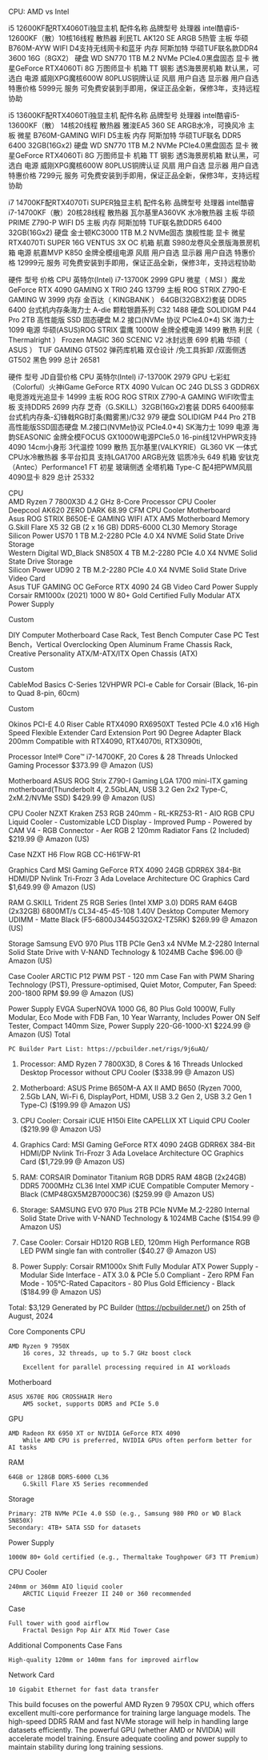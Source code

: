 CPU: AMD vs Intel


i5 12600KF配RTX4060Ti独显主机
配件名称 	品牌型号
处理器 	intel酷睿i5-12600KF（散）10核16线程
散热器 	利民TL AK120 SE ARGB 5热管
主板 	华硕B760M-AYW WIFI D4支持无线网卡和蓝牙
内存 	阿斯加特 华硕TUF联名款DDR4 3600 16G（8GX2）
硬盘 	WD SN770 1TB M.2 NVMe PCIe4.0黑盘固态
显卡 	微星GeForce RTX4060Ti 8G 万图师显卡
机箱 	TT 钢影 透S海景房机箱 默认黑，可选白
电源 	威刚XPG魔核600W 80PLUS铜牌认证
风扇 	用户自选
显示器 	用户自选
特惠价格 	5999元
服务 	可免费安装到手即用，保证正品全新，保修3年，支持远程协助

i5 13600KF配RTX4060Ti独显主机
配件名称 	品牌型号
处理器 	intel酷睿i5-13600KF（散） 14核20线程
散热器 	雅浚EA5 360 SE ARGB水冷，可换风冷
主板 	微星 B760M-GAMING WIFI D5主板
内存 	阿斯加特 华硕TUF联名 DDR5 6400 32GB(16Gx2)
硬盘 	WD SN770 1TB M.2 NVMe PCIe4.0黑盘固态
显卡 	微星GeForce RTX4060Ti 8G 万图师显卡
机箱 	TT 钢影 透S海景房机箱 默认黑，可选白
电源 	威刚XPG魔核600W 80PLUS铜牌认证
风扇 	用户自选
显示器 	用户自选
特惠价格 	7299元
服务 	可免费安装到手即用，保证正品全新，保修3年，支持远程协助


i7 14700KF配RTX4070Ti SUPER独显主机
配件名称 	品牌型号
处理器 	intel酷睿i7-14700KF（散）20核28线程
散热器 	瓦尔基里A360VK 水冷散热器
主板 	华硕PRIME Z790-P WIFI D5 主板
内存 	阿斯加特 TUF联名款DDR5 6400 32GB(16Gx2)
硬盘 	金士顿KC3000 1TB M.2 NVMe固态 旗舰性能
显卡 	微星RTX4070Ti SUPER 16G VENTUS 3X OC
机箱 	航嘉 S980龙卷风全景版海景房机箱
电源 	航嘉MVP K850 金牌全模组电源
风扇 	用户自选
显示器 	用户自选
特惠价格 	12999元
服务 	可免费安装到手即用，保证正品全新，保修3年，支持远程协助

>>>>>>>>>

硬件 	型号 	价格
CPU 	英特尔(Intel) i7-13700K 	2999
GPU 	微星（ MSI ）魔龙 GeForce RTX 4090 GAMING X TRIO 24G 	13799
主板 	ROG STRIX Z790-E GAMING W 	3999
内存 	金百达（ KINGBANK ） 64GB(32GBX2)套装 DDR5 6400 台式机内存条海力士 A-die 颗粒银爵系列 C32 	1488
硬盘 	SOLIDIGM P44 Pro 2TB 高性能版 SSD 固态硬盘 M.2 接口(NVMe 协议 PCIe4.0*4) SK 海力士 	1099
电源 	华硕(ASUS)ROG STRIX 雷鹰 1000W 金牌全模电源 	1499
散热 	利民（ Thermalright ） Frozen MAGIC 360 SCENIC V2 冰封远景 	699
机箱 	华硕（ ASUS ） TUF GAMING GT502 弹药库机箱 双仓设计 /免工具拆卸 /双面侧透 GT502 黑色 	999
总计 		26581

硬件 	型号 	JD自营价格
CPU 	英特尔(Intel) i7-13700K 	2979
GPU 	七彩虹（Colorful）火神iGame GeForce RTX 4090 Vulcan OC 24G DLSS 3 GDDR6X 电竞游戏光追显卡 	14999
主板 	ROG ROG STRIX Z790-A GAMING WIFI吹雪主板 支持DDR5 	2699
内存 	芝奇（G.SKILL）32GB(16Gx2)套装 DDR5 6400频率 台式机内存条-幻锋戟RGB灯条(黯雾黑)/C32 	979
硬盘 	SOLIDIGM P44 Pro 2TB 高性能版SSD固态硬盘 M.2接口(NVMe协议 PCIe4.0*4) SK海力士 	1099
电源 	海韵SEASONIC 金牌全模FOCUS GX1000W电源PCIe5.0 16-pin线12VHPWR支持4090 14cm小身形 3代温控 	1099
散热 	瓦尔基里(VALKYRIE）GL360 VK 一体式CPU水冷散热器 多平台扣具 支持LGA1700 ARGB光效 铝质冷头 	649
机箱 	安钛克（Antec）Performance1 FT 初星 玻璃侧透 全塔机箱 Type-C 配4把PWM风扇 4090显卡 	829
总计 		25332


 CPU 		
AMD Ryzen 7 7800X3D 4.2 GHz 8-Core Processor
CPU Cooler 		
Deepcool AK620 ZERO DARK 68.99 CFM CPU Cooler
Motherboard 		
Asus ROG STRIX B650E-E GAMING WIFI ATX AM5 Motherboard
Memory 		
G.Skill Flare X5 32 GB (2 x 16 GB) DDR5-6000 CL30 Memory
Storage 		
Silicon Power US70 1 TB M.2-2280 PCIe 4.0 X4 NVME Solid State Drive
Storage 		
Western Digital WD_Black SN850X 4 TB M.2-2280 PCIe 4.0 X4 NVME Solid State Drive
Storage 		
Silicon Power UD90 2 TB M.2-2280 PCIe 4.0 X4 NVME Solid State Drive
Video Card 		
Asus TUF GAMING OC GeForce RTX 4090 24 GB Video Card
Power Supply 		
Corsair RM1000x (2021) 1000 W 80+ Gold Certified Fully Modular ATX Power Supply

Custom
		
DIY Computer Motherboard Case Rack, Test Bench Computer Case PC Test Bench，Vertical Overclocking Open Aluminum Frame Chassis Rack, Creative Personality ATX/M-ATX/ITX Open Chassis (ATX)

Custom
		
CableMod Basics C-Series 12VHPWR PCI-e Cable for Corsair (Black, 16-pin to Quad 8-pin, 60cm)

Custom
		
Okinos PCI-E 4.0 Riser Cable RTX4090 RX6950XT Tested PCIe 4.0 x16 High Speed Flexible Extender Card Extension Port 90 Degree Adapter Black 200mm Compatible with RTX4090, RTX4070ti, RTX3090ti,


Processor	Intel® Core™ i7-14700KF, 20 Cores &  28 Threads Unlocked Gaming Processor	$373.99 @ Amazon (US)

Motherboard	ASUS ROG Strix Z790-I Gaming LGA 1700 mini-ITX gaming motherboard(Thunderbolt 4, 2.5GbLAN, USB 3.2 Gen 2x2 Type-C, 2xM.2/NVMe SSD)	$429.99 @ Amazon (US)

CPU Cooler	NZXT Kraken Z53 RGB 240mm - RL-KRZ53-R1 - AIO RGB CPU Liquid Cooler - Customizable LCD Display - Improved Pump - Powered by CAM V4 - RGB Connector - Aer RGB 2 120mm Radiator Fans (2 Included)	$219.99 @ Amazon (US)

Case	NZXT H6 Flow RGB	CC-H61FW-R1

Graphics Card	MSI Gaming GeForce RTX 4090 24GB GDRR6X 384-Bit HDMI/DP Nvlink Tri-Frozr 3 Ada Lovelace Architecture OC Graphics Card	$1,649.99 @ Amazon (US)

RAM	G.SKILL Trident Z5 RGB Series (Intel XMP 3.0) DDR5 RAM 64GB (2x32GB) 6800MT/s CL34-45-45-108 1.40V Desktop Computer Memory UDIMM - Matte Black (F5-6800J3445G32GX2-TZ5RK)	$269.99 @ Amazon (US)

Storage	Samsung EVO 970 Plus 1TB PCIe Gen3 x4 NVMe M.2-2280 Internal Solid State Drive with V-NAND Technology & 1024MB Cache	$96.00 @ Amazon (US)

Case Cooler	ARCTIC P12 PWM PST - 120 mm Case Fan with PWM Sharing Technology (PST), Pressure-optimised, Quiet Motor, Computer, Fan Speed: 200-1800 RPM	$9.99 @ Amazon (US)

Power Supply	EVGA SuperNOVA 1000 G6, 80 Plus Gold 1000W, Fully Modular, Eco Mode with FDB Fan, 10 Year Warranty, Includes Power ON Self Tester, Compact 140mm Size, Power Supply 220-G6-1000-X1	$224.99 @ Amazon (US)
Total


    PC Builder Part List: https://pcbuilder.net/rigs/9j6uAQ/

1. Processor: AMD Ryzen 7 7800X3D, 8 Cores & 16 Threads Unlocked Desktop Processor without CPU Cooler ($338.99 @ Amazon US)

2. Motherboard: ASUS Prime B650M-A AX II AMD B650 (Ryzen 7000, 2.5Gb LAN, Wi-Fi 6, DisplayPort, HDMI, USB 3.2 Gen 2, USB 3.2 Gen 1 Type-C) ($199.99 @ Amazon US)

3. CPU Cooler: Corsair iCUE H150i Elite CAPELLIX XT Liquid CPU Cooler ($219.99 @ Amazon US)

4. Graphics Card: MSI Gaming GeForce RTX 4090 24GB GDRR6X 384-Bit HDMI/DP Nvlink Tri-Frozr 3 Ada Lovelace Architecture OC Graphics Card ($1,729.99 @ Amazon US)

5. RAM: CORSAIR Dominator Titanium RGB DDR5 RAM 48GB (2x24GB) DDR5 7000MHz CL36 Intel XMP iCUE Compatible Computer Memory - Black (CMP48GX5M2B7000C36) ($259.99 @ Amazon US)

6. Storage: SAMSUNG EVO 970 Plus 2TB PCIe NVMe M.2-2280 Internal Solid State Drive with V-NAND Technology & 1024MB Cache ($154.99 @ Amazon US)

7. Case Cooler: Corsair HD120 RGB LED, 120mm High Performance RGB LED PWM single fan with controller ($40.27 @ Amazon US)

8. Power Supply: Corsair RM1000x Shift Fully Modular ATX Power Supply - Modular Side Interface - ATX 3.0 & PCIe 5.0 Compliant - Zero RPM Fan Mode - 105°C-Rated Capacitors - 80 Plus Gold Efficiency - Black ($184.99 @ Amazon US)


Total: $3,129
Generated by PC Builder (https://pcbuilder.net/) on 25th of August, 2024

Core Components
CPU

    AMD Ryzen 9 7950X
        16 cores, 32 threads, up to 5.7 GHz boost clock

        Excellent for parallel processing required in AI workloads

Motherboard

    ASUS X670E ROG CROSSHAIR Hero
        AM5 socket, supports DDR5 and PCIe 5.0

GPU

    AMD Radeon RX 6950 XT or NVIDIA GeForce RTX 4090
        While AMD CPU is preferred, NVIDIA GPUs often perform better for AI tasks

RAM

    64GB or 128GB DDR5-6000 CL36
        G.Skill Flare X5 Series recommended

Storage

    Primary: 2TB NVMe PCIe 4.0 SSD (e.g., Samsung 980 PRO or WD Black SN850X)
    Secondary: 4TB+ SATA SSD for datasets

Power Supply

    1000W 80+ Gold certified (e.g., Thermaltake Toughpower GF3 TT Premium)

CPU Cooler

    240mm or 360mm AIO liquid cooler
        ARCTIC Liquid Freezer II 240 or 360 recommended

Case

    Full tower with good airflow
        Fractal Design Pop Air ATX Mid Tower Case

Additional Components
Case Fans

    High-quality 120mm or 140mm fans for improved airflow

Network Card

    10 Gigabit Ethernet for fast data transfer

This build focuses on the powerful AMD Ryzen 9 7950X CPU, which offers excellent multi-core performance for training large language models. The high-speed DDR5 RAM and fast NVMe storage will help in handling large datasets efficiently. The powerful GPU (whether AMD or NVIDIA) will accelerate model training. Ensure adequate cooling and power supply to maintain stability during long training sessions.
